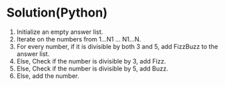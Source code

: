 # Solution(Python)

1. Initialize an empty answer list.
2. Iterate on the numbers from 1...N1 ... N1...N.
3. For every number, if it is divisible by both 3 and 5, add FizzBuzz to the answer list.
4. Else, Check if the number is divisible by 3, add Fizz.
5. Else, Check if the number is divisible by 5, add Buzz.
6. Else, add the number.